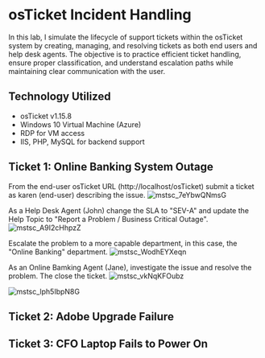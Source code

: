 # osTicket Incident Handling

In this lab, I simulate the lifecycle of support tickets within the osTicket system by creating, managing, and resolving tickets as both end users and help desk agents. The objective is to practice efficient ticket handling, ensure proper classification, and understand escalation paths while maintaining clear communication with the user.

## Technology Utilized
- osTicket v1.15.8
- Windows 10 Virtual Machine (Azure)
- RDP for VM access
- IIS, PHP, MySQL for backend support

## Ticket 1: Online Banking System Outage
From the end-user osTicket URL (http://localhost/osTicket) submit a ticket as karen (end-user) describing the issue. 
![mstsc_7eYbwQNmsG](https://github.com/user-attachments/assets/73985d6b-fd04-42a3-b896-932cf17423af)

As a Help Desk Agent (John) change the SLA to "SEV-A" and update the Help Topic to "Report a Problem / Business Critical Outage". 
![mstsc_A9I2cHhpzZ](https://github.com/user-attachments/assets/4044a568-1322-4334-95a9-1e9c95704455)

Escalate the problem to a more capable department, in this case, the "Online Banking" department.
![mstsc_WodhEYXeqn](https://github.com/user-attachments/assets/e60fd970-b175-4a89-9257-ef60a9a93f7b)

As an Online Bamking Agent (Jane), investigate the issue and resolve the problem. The close the ticket.
![mstsc_vkNqKFOubz](https://github.com/user-attachments/assets/06d5e39e-6004-44e2-8b0a-ee4e073289ec)

![mstsc_lph5IbpN8G](https://github.com/user-attachments/assets/2472a598-b4d9-48df-a4ec-fa806bc11ce6)

## Ticket 2: Adobe Upgrade Failure

## Ticket 3: CFO Laptop Fails to Power On
